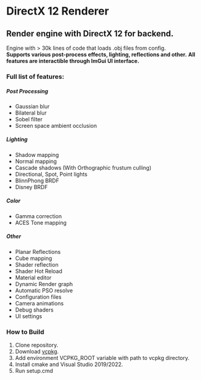 # **DirectX 12 Renderer**
## Render engine with DirectX 12 for backend.

Engine with > 30k lines of code that loads .obj files from config.  
**Supports various post-process effects, lighting, reflections and other.**
__All features are interactible through ImGui UI interface.__

###  Full list of features:
##### Post Processing
- Gaussian blur
- Bilateral blur
- Sobel filter
- Screen space ambient occlusion
##### Lighting
- Shadow mapping
- Normal mapping
- Cascade shadows (With Orthographic frustum culling)
- Directional, Spot, Point lights
- BlinnPhong BRDF
- Disney BRDF
##### Color
- Gamma correction
- ACES Tone mapping
##### Other
- Planar Reflections
- Cube mapping
- Shader reflection
- Shader Hot Reload
- Material editor
- Dynamic Render graph
- Automatic PSO resolve
- Configuration files
- Camera animations
- Debug shaders
- UI settings

### How to Build
1. Clone repository.
2. Download [vcpkg](https://github.com/microsoft/vcpkg).
3. Add environment VCPKG_ROOT variable with path to vcpkg directory.
4. Install cmake and Visual Studio 2019/2022.
5. Run setup.cmd
